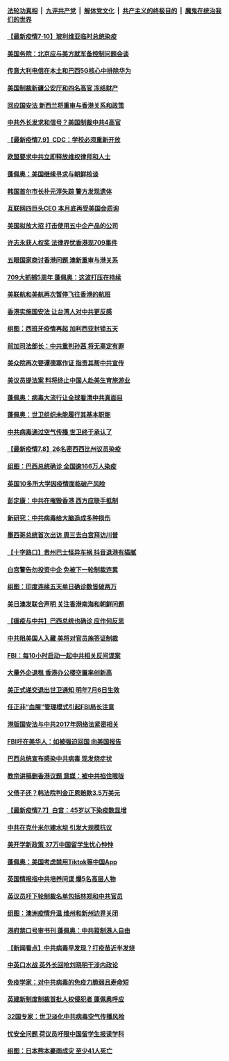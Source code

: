 

####  [法轮功真相](../../../../basic/blob/master/README.md?t=07101331) &nbsp;|&nbsp; [九评共产党](../../../../9ping.md/blob/master/README.md?t=07101331) &nbsp;|&nbsp; [解体党文化](../../../../jtdwh.md/blob/master/README.md?t=07101331)  &nbsp;|&nbsp; [共产主义的终极目的](../../../../gczydzjmd.md/blob/master/README.md?t=07101331) &nbsp;|&nbsp; [魔鬼在统治我们的世界](../../../../mgztzwmdsj.md/blob/master/README.md?t=07101331) 

#### [【最新疫情7·10】玻利维亚临时总统染疫](../pages/nsc418/n12245413.md?t=07101331) 

#### [美国务院：北京应与美方就军备控制问题会谈](../pages/nsc418/n12245183.md?t=07101331) 

#### [传意大利电信在本土和巴西5G核心中排除华为](../pages/nsc418/n12244770.md?t=07101331) 

#### [美国制裁新疆公安厅和四名高官 冻结财产](../pages/nsc418/n12244653.md?t=07101331) 

#### [回应国安法 新西兰将重审与香港关系和政策](../pages/nsc418/n12244085.md?t=07101331) 

#### [中共外长发求和信号？美国制裁中共4高官](../pages/nsc418/n12244813.md?t=07101331) 

#### [【最新疫情7.9】CDC：学校必须重新开放](../pages/nsc418/n12242776.md?t=07101331) 

#### [欧盟要求中共立即释放维权律师和人士](../pages/nsc418/n12244421.md?t=07101331) 

#### [蓬佩奥：美国继续寻求与朝鲜核谈](../pages/nsc418/n12244538.md?t=07101331) 

#### [韩国首尔市长朴元淳失踪 警方发现遗体](../pages/nsc418/n12243734.md?t=07101331) 

#### [互联网四巨头CEO 本月底再受美国会质询](../pages/nsc418/n12244283.md?t=07101331) 

#### [美国拟放大招 打击使用五中企产品的公司](../pages/nsc418/n12244402.md?t=07101331) 

#### [许志永获人权奖 法律界忧香港现709事件](../pages/nsc418/n12244380.md?t=07101331) 

#### [五眼国家商讨香港问题 澳新重审与港关系](../pages/nsc418/n12244260.md?t=07101331) 

#### [709大抓捕5周年 蓬佩奥：这波打压在持续](../pages/nsc418/n12243611.md?t=07101331) 

#### [美联航和美航再次暂停飞往香港的航班](../pages/nsc418/n12243607.md?t=07101331) 

#### [香港实施国安法 让台湾人对中共更反感](../pages/nsc418/n12243520.md?t=07101331) 

#### [组图：西班牙疫情再起 加利西亚封锁五天](../pages/nsc418/n12241508.md?t=07101331) 

#### [前加司法部长：中共重判孙茜 将无辜定有罪](../pages/nsc418/n12242297.md?t=07101331) 

#### [美众院再次要谭德塞作证 指责其帮中共宣传](../pages/nsc418/n12242500.md?t=07101331) 

#### [美议员提法案 料将终止中国人赴美生育旅游业](../pages/nsc418/n12242470.md?t=07101331) 

#### [蓬佩奥：病毒大流行让全球看清中共真面目](../pages/nsc418/n12242486.md?t=07101331) 

#### [蓬佩奥：世卫组织未能履行其基本职能](../pages/nsc418/n12242263.md?t=07101331) 

#### [中共病毒通过空气传播 世卫终于承认了](../pages/nsc418/n12241930.md?t=07101331) 

#### [【最新疫情7.8】26名密西西比州议员染疫](../pages/nsc418/n12239975.md?t=07101331) 

#### [组图：巴西总统确诊 全国逾166万人染疫](../pages/nsc418/n12240754.md?t=07101331) 

#### [英国10多所大学因疫情面临破产风险](../pages/nsc418/n12241724.md?t=07101331) 

#### [彭定康：中共在摧毁香港 西方应联手抵制](../pages/nsc418/n12241830.md?t=07101331) 

#### [新研究：中共病毒给大脑造成多种损伤](../pages/nsc418/n12241750.md?t=07101331) 

#### [墨西哥总统首次出访 周三去白宫拜访川普](../pages/nsc418/n12241397.md?t=07101331) 

#### [【十字路口】贵州巴士怪异车祸 抖音退港有猫腻](../pages/nsc418/n12240298.md?t=07101331) 

#### [白宫警告勿投资中企 免被下一轮制裁连累](../pages/nsc418/n12241334.md?t=07101331) 

#### [组图：印度连续五天单日确诊数皆破两万](../pages/nsc418/n12238724.md?t=07101331) 

#### [美日澳发联合声明 关注香港南海和朝鲜问题](../pages/nsc418/n12240998.md?t=07101331) 

#### [【瘟疫与中共】巴西总统也确诊 应作何反思](../pages/nsc418/n12240166.md?t=07101331) 

#### [中共阻美国人入藏 美将对官员施签证制裁](../pages/nsc418/n12240452.md?t=07101331) 

#### [FBI：每10小时启动一起中共相关反间谍案](../pages/nsc418/n12239799.md?t=07101331) 

#### [大量外企退租 香港办公楼空置率创新高](../pages/nsc418/n12240111.md?t=07101331) 

#### [美正式递交退出世卫通知 明年7月6日生效](../pages/nsc418/n12239902.md?t=07101331) 

#### [任正非“血腥”管理模式引起FBI局长注意](../pages/nsc418/n12239966.md?t=07101331) 

#### [港版国安法与中共2017年网络法紧密相关](../pages/nsc418/n12239427.md?t=07101331) 

#### [FBI吁在美华人：如被强迫回国 向美国报告](../pages/nsc418/n12239450.md?t=07101331) 

#### [巴西总统宣布感染中共病毒 现发烧症状](../pages/nsc418/n12239468.md?t=07101331) 

#### [教宗讲稿删香港议题 意媒：被中共掐住喉咙](../pages/nsc418/n12239424.md?t=07101331) 

#### [父债子还？韩法院判金正恩赔款3.5万美元](../pages/nsc418/n12239338.md?t=07101331) 

#### [【最新疫情7.7】白宫：45岁以下染疫数显增](../pages/nsc418/n12237581.md?t=07101331) 

#### [中共在克什米尔建水坝 引发大规模抗议](../pages/nsc418/n12239209.md?t=07101331) 

#### [美开学新政策 37万中国留学生忧心忡忡](../pages/nsc418/n12239233.md?t=07101331) 

#### [蓬佩奥：美国考虑禁用Tiktok等中国App](../pages/nsc418/n12238644.md?t=07101331) 

#### [英国情报指中共培养间谍 爆5名高层人物](../pages/nsc418/n12238557.md?t=07101331) 

#### [英议员吁下轮制裁名单包括林郑和中共官员](../pages/nsc418/n12238655.md?t=07101331) 

#### [组图：澳洲疫情升温 维州和新州边界关闭](../pages/nsc418/n12236420.md?t=07101331) 

#### [港府禁口号审书刊 蓬佩奥：中共箝制港人自由](../pages/nsc418/n12238057.md?t=07101331) 

#### [【新闻看点】中共病毒早发现？打疫苗近半发烧](../pages/nsc418/n12237234.md?t=07101331) 

#### [中英口水战 英外长回呛刘晓明干涉内政论](../pages/nsc418/n12237345.md?t=07101331) 

#### [免疫学家：对中共病毒的免疫力脆弱且寿命短](../pages/nsc418/n12237337.md?t=07101331) 

#### [英建新制度制裁首批人权侵犯者 蓬佩奥呼应](../pages/nsc418/n12237281.md?t=07101331) 

#### [32国专家：世卫淡化中共病毒空气传播风险](../pages/nsc418/n12237248.md?t=07101331) 

#### [忧安全问题 荷议员吁限中国留学生报读学科](../pages/nsc418/n12236937.md?t=07101331) 

#### [组图：日本熊本豪雨成灾 至少41人死亡](../pages/nsc418/n12235775.md?t=07101331) 

